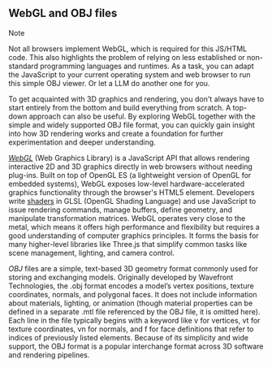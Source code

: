 
## WebGL and OBJ files

> [!NOTE]  
> Not all browsers implement WebGL, which is required for this JS/HTML code. This also
> highlights the problem of relying on less established or non-standard programming
> languages and runtimes. As a task, you can adapt the JavaScript to your current
> operating system and web browser to run this simple OBJ viewer. Or let a LLM
> do another one for you.

To get acquainted with 3D graphics and rendering, you don't always have to start entirely from the bottom
and build everything from scratch. A top-down approach can also be useful. By exploring WebGL together
with the simple and widely supported OBJ file format, you can quickly gain insight into how 3D rendering
works and create a foundation for further experimentation and deeper understanding.

*[WebGL](./WEBGL.md)* (Web Graphics Library) is a JavaScript API that allows rendering interactive 2D
and 3D graphics directly in web browsers without needing plug-ins. Built on top of OpenGL ES (a lightweight
version of OpenGL for embedded systems), WebGL exposes low-level hardware-accelerated graphics functionality
through the browser's HTML5 <canvas> element. Developers write [shaders](./SHADER.md) in GLSL
(OpenGL Shading Language) and use JavaScript to issue rendering commands, manage buffers, define geometry,
and manipulate transformation matrices. WebGL operates very close to the metal, which means it offers
high performance and flexibility but requires a good understanding of computer graphics principles.
It forms the basis for many higher-level libraries like Three.js that simplify common tasks like scene
management, lighting, and camera control.

*OBJ* files are a simple, text-based 3D geometry format commonly used for storing and exchanging models.
Originally developed by Wavefront Technologies, the .obj format encodes a model’s vertex positions,
texture coordinates, normals, and polygonal faces. It does not include information about materials,
lighting, or animation (though material properties can be defined in a separate .mtl file referenced
by the OBJ file, it is omitted here). Each line in the file typically begins with a keyword like v
for vertices, vt for texture coordinates, vn for normals, and f for face definitions that refer to
indices of previously listed elements. Because of its simplicity and wide support, the OBJ format is a
popular interchange format across 3D software and rendering pipelines.

